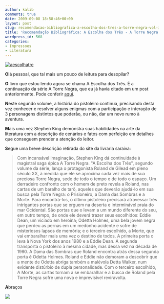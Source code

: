 ```yaml
---
author: kalib
comments: true
date: 2009-09-08 18:58:46+00:00
layout: post
slug: recomendacao-bibliografica-a-escolha-dos-tres-a-torre-negra-vol-ii
title: 'Recomendação Bibliográfica: A Escolha dos Três - A Torre Negra vol II'
wordpress_id: 568
categories:
- Impressoes
- Literatura
---
```


[![aescolhatre](http://marcelocavalcante.net/portal/wp-content/uploads/2009/09/aescolhatre.jpg)](http://marcelocavalcante.net/portal/wp-content/uploads/2009/09/aescolhatre.jpg)



**O**lá pessoal, que tal mais um pouco de leitura para desopilar?

**O** livro que estou lendo agora se chama A Escolha dos Três. É a continuação da série A Torre Negra, que eu já havia citado em um post anteriormente. Pode conferir [aqui](http://marcelocavalcante.net/portal/2009/06/21/recomendacao-bibliografica-do-voo¿-o-pistoleiro/).

**N**este segundo volume, a história do pistoleiro continua, precisando desta vez conhecer e resolver alguns enigmas com a participação e interação de 3 personagens distintos que poderão, ou não, dar um novo rumo à aventura.

**M**ais uma vez Stephen King demonstra suas habilidades na arte da literatura com a descrição de cenários e fatos com perfeição em detalhes que conseguem prender a atenção do leitor.

**S**egue uma breve descrição retirada do site da livraria saraiva:


> Com incansável imaginação, Stephen King dá continuidade à magistral saga épica A Torre Negra. "A Escolha dos Três", segundo volume da série, lança o protagonista Roland de Gilead em pleno século XX, à medida que ele se aproxima cada vez mais de sua preciosa Torre Negra, sede de todo o tempo e de todo o espaço. Um derradeiro confronto com o homem de preto revela a Roland, nas cartas de um baralho de tarô, aqueles que deverão ajudá-lo em sua busca pela Torre Negra: o Prisioneiro, a Dama das Sombras e a Morte. Para encontrá-los, o último pistoleiro precisará atravessar três intrigantes portas que se erguem na deserta e interminável praia do mar Ocidental. São portas que o levam a um mundo diferente do seu, em outro tempo, de onde ele deverá trazer seus escolhidos: Eddie Dean, um viciado em heroína; Odetta Holmes, uma bela jovem negra que perdeu as pernas em um medonho acidente e sofre de misteriosos lapsos de memória; e o terceiro escolhido, a Morte, que vai embaralhar mais uma vez o destino de todos. A primeira porta o leva à Nova York dos anos 1980 e a Eddie Dean. A segunda transporta o pistoleiro à mesma cidade, mas dessa vez na década de 1960. A Dama das Sombras que Roland encontra atrás dessa segunda porta é Odetta Holmes. Roland e Eddie não demoram a descobrir que a mente de Odetta abriga também a malévola Detta Walker, num evidente distúrbio de dupla personalidade. Com o terceiro escolhido, A Morte, as cartas tornam a se embaralhar e a busca de Roland pela Torre Negra sofre uma nova e imprevisível reviravolta.


**A**braços


![](http://www.marcelocavalcante.net/portal/imgs/userbar.gif)
